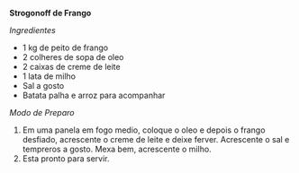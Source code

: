 **Strogonoff de Frango**


_Ingredientes_
 
 - 1 kg de peito de frango
 - 2 colheres de sopa de oleo
 - 2 caixas de creme de leite
 - 1 lata de milho
 - Sal a gosto
 - Batata palha e arroz para acompanhar
 
_Modo de Preparo_

 1. Em uma panela em fogo medio, coloque o oleo e depois o frango desfiado, acrescente o creme de leite e deixe ferver. Acrescente o sal e tempreros a gosto. Mexa bem, acrescente o milho. 
 2. Esta pronto para servir.
 



















